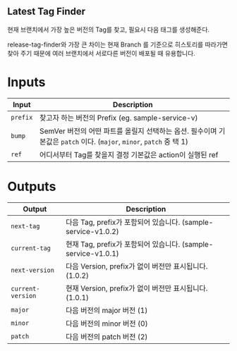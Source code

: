 ## Latest Tag Finder

현재 브랜치에서 가장 높은 버전의 Tag를 찾고, 필요시 다음 태그를 생성해준다.

release-tag-finder와 가장 큰 차이는 현재 Branch 를 기준으로 히스토리를 따라가면 찾아 주기 때문에 여러 브랜치에서 서로다른 버전이 배포될 때 유용합니다.

# Inputs
| **Input** | **Description**                                                                                                     |
| --------- | ------------------------------------------------------------------------------------------------------------------- |
| `prefix`  | 찾고자 하는 버전의 Prefix (eg. sample-service-v)                                                                    |
| `bump`    | SemVer 버전의 어떤 파트를 올릴지 선택하는 옵션. 필수이며 기본값은 `patch` 이다. (`major`, `minor`, `patch` 중 택 1) |
| `ref`     | 어디서부터 Tag를 찾을지 결정 기본값은 action이 실행된 ref                                                           |

# Outputs
| **Output**        | **Description**                                               |
| ----------------- | ------------------------------------------------------------- |
| `next-tag`        | 다음 Tag, prefix가 포함되어 있습니다. (sample-service-v1.0.2) |
| `current-tag`     | 현재 Tag, prefix가 포함되어 있습니다. (sample-service-v1.0.1) |
| `next-version`    | 다음 Version, prefix가 없이 버전만 표시됩니다. (1.0.2)        |
| `current-version` | 현재 Version, prefix가 없이 버전만 표시됩니다. (1.0.1)        |
| `major`           | 다음 버전의 major 버전 (1)                                    |
| `minor`           | 다음 버전의 minor 버전 (0)                                    |
| `patch`           | 다음 버전의 patch 버전 (2)                                    |
